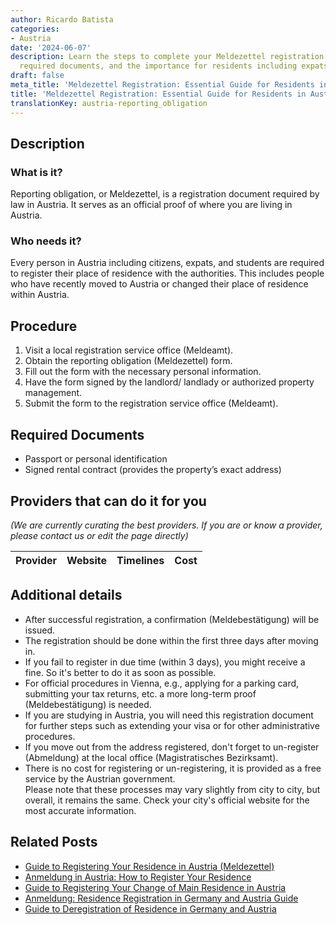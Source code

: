 ```yaml
---
author: Ricardo Batista
categories:
- Austria
date: '2024-06-07'
description: Learn the steps to complete your Meldezettel registration in Austria,
  required documents, and the importance for residents including expats and students.
draft: false
meta_title: 'Meldezettel Registration: Essential Guide for Residents in Austria'
title: 'Meldezettel Registration: Essential Guide for Residents in Austria'
translationKey: austria-reporting_obligation
---
```


## Description
### What is it?
Reporting obligation, or Meldezettel, is a registration document required by law in Austria. It serves as an official proof of where you are living in Austria.
### Who needs it?
Every person in Austria including citizens, expats, and students are required to register their place of residence with the authorities. This includes people who have recently moved to Austria or changed their place of residence within Austria.

## Procedure
1. Visit a local registration service office (Meldeamt).
2. Obtain the reporting obligation (Meldezettel) form.
3. Fill out the form with the necessary personal information.
4. Have the form signed by the landlord/ landlady or authorized property management.
5. Submit the form to the registration service office (Meldeamt).

## Required Documents
- Passport or personal identification
- Signed rental contract (provides the property’s exact address)

## Providers that can do it for you

_(We are currently curating the best providers. If you are or know a provider, please contact us or edit the page directly)_

| Provider        |     Website     |     Timelines    |       Cost      |
| :-------------: | :-------------: |  :-------------: | :-------------: |

## Additional details
- After successful registration, a confirmation (Meldebestätigung) will be issued. 
- The registration should be done within the first three days after moving in.
- If you fail to register in due time (within 3 days), you might receive a fine. So it's better to do it as soon as possible.
- For official procedures in Vienna, e.g., applying for a parking card, submitting your tax returns, etc. a more long-term proof (Meldebestätigung) is needed.
- If you are studying in Austria, you will need this registration document for further steps such as extending your visa or for other administrative procedures.
- If you move out from the address registered, don't forget to un-register (Abmeldung) at the local office (Magistratisches Bezirksamt).
- There is no cost for registering or un-registering, it is provided as a free service by the Austrian government.  
Please note that these processes may vary slightly from city to city, but overall, it remains the same. Check your city's official website for the most accurate information.


## Related Posts

- [Guide to Registering Your Residence in Austria (Meldezettel)](https://tramitit.com/guides/austria/registration_certificate/)
- [Anmeldung in Austria: How to Register Your Residence](https://tramitit.com/guides/austria/registration_information/)
- [Guide to Registering Your Change of Main Residence in Austria](https://tramitit.com/guides/austria/change_of_main_residence/)
- [Anmeldung: Residence Registration in Germany and Austria Guide](https://tramitit.com/guides/austria/residence_registration/)
- [Guide to Deregistration of Residence in Germany and Austria](https://tramitit.com/guides/austria/deregistration_of_residence/)